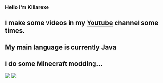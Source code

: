 ### Hello I'm Killarexe
## I make some videos in my [Youtube](https://www.youtube.com/channel/UC7lHA5pMQMrTTeZg1yk2hXw) channel some times.
## My main language is currently Java
## I do some Minecraft modding...

<img src="https://github-readme-stats.vercel.app/api?username=Killarexe&theme=dark&show_icons=true">
<img src="https://github-readme-stats.vercel.app/api/top-langs/?username=Killarexe&theme=radical&layout=compact">
